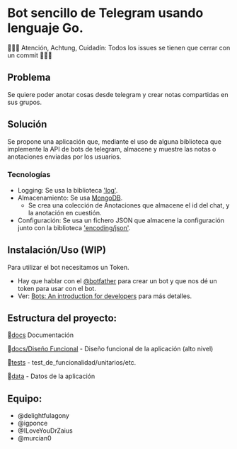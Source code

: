 # Bot sencillo de Telegram usando lenguaje Go.

🚨🚨🚨 Atención, Achtung, Cuidadín: Todos los issues se tienen que cerrar con un commit 🚨🚨🚨

## Problema

Se quiere poder anotar cosas desde telegram y crear notas compartidas en sus
grupos.

## Solución

Se propone una aplicación que, mediante el uso de alguna biblioteca que implemente la
API de bots de telegram, almacene y muestre las notas o anotaciones enviadas por los usuarios.

### Tecnologías

* Logging: Se usa la biblioteca ['log'](https://golang.org/pkg/log).
* Almacenamiento: Se usa [MongoDB](https://www.mongodb.com/es).
	* Se crea una colección de Anotaciones que almacene el id del chat, y la
	anotación en cuestión.
* Configuración: Se usa un fichero JSON que almacene la configuración junto
con la biblioteca ['encoding/json'](https://golang.org/pkg/encoding/json/).

## Instalación/Uso (WIP)

Para utilizar el bot necesitamos un Token.

- Hay que hablar con el [@botfather](https://t.me/botfather) para crear un bot
y que nos dé un token para usar con el bot.
- Ver: [Bots: An introduction for developers](https://core.telegram.org/bots) 
para más detalles.

## Estructura del proyecto:

📁[docs](docs) Documentación

📁[docs/Diseño Funcional](docs/Diseño_Funcional.md) - Diseño funcional de la 
aplicación (alto nivel) 

📁[tests](tests) - test_de_funcionalidad/unitarios/etc.

📁[data](data) - Datos de la aplicación

## Equipo:

* @delightfulagony
* @igponce
* @ILoveYouDrZaius
* @murcian0
